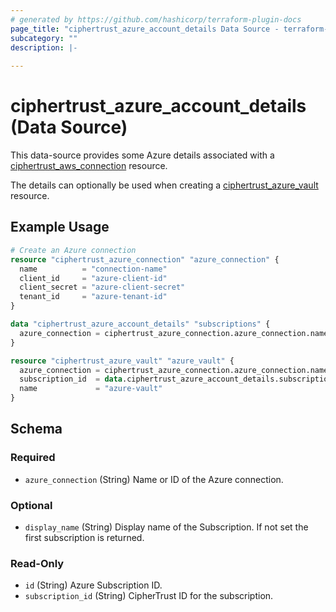 ```yaml
---
# generated by https://github.com/hashicorp/terraform-plugin-docs
page_title: "ciphertrust_azure_account_details Data Source - terraform-provider-ciphertrust"
subcategory: ""
description: |-
  
---
```


# ciphertrust_azure_account_details (Data Source)

This data-source provides some Azure details associated with a [ciphertrust_aws_connection](https://registry.terraform.io/providers/ThalesGroup/ciphertrust/latest/docs/resources/aws_connection) resource.

The details can optionally be used when creating a [ciphertrust_azure_vault](https://registry.terraform.io/providers/ThalesGroup/ciphertrust/latest/docs/resources/azure_vault) resource.


## Example Usage

```terraform
# Create an Azure connection 
resource "ciphertrust_azure_connection" "azure_connection" {
  name          = "connection-name"
  client_id     = "azure-client-id"
  client_secret = "azure-client-secret"
  tenant_id     = "azure-tenant-id"
}

data "ciphertrust_azure_account_details" "subscriptions" {
  azure_connection = ciphertrust_azure_connection.azure_connection.name
}

resource "ciphertrust_azure_vault" "azure_vault" {
  azure_connection = ciphertrust_azure_connection.azure_connection.name
  subscription_id  = data.ciphertrust_azure_account_details.subscriptions.subscription_id
  name             = "azure-vault"
}
```

<!-- schema generated by tfplugindocs -->
## Schema

### Required

- `azure_connection` (String) Name or ID of the Azure connection.

### Optional

- `display_name` (String) Display name of the Subscription. If not set the first subscription is returned.

### Read-Only

- `id` (String) Azure Subscription ID.
- `subscription_id` (String) CipherTrust ID for the subscription.


